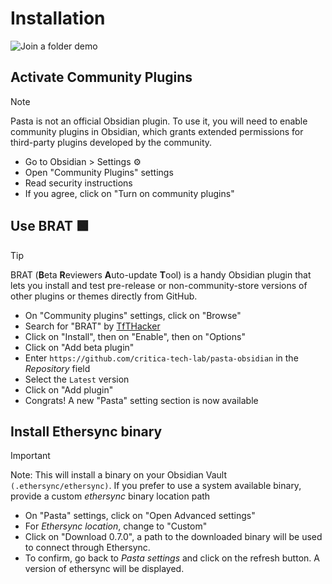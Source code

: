 # Installation

![Join a folder demo](docs/videos/join-folder.gif)

## Activate Community Plugins

> [!NOTE]
> Pasta is not an official Obsidian plugin. To use it, you will need to enable community plugins in Obsidian, which grants extended permissions for third-party plugins developed by the community.

- Go to Obsidian > Settings ⚙️
- Open "Community Plugins" settings
- Read security instructions
- If you agree, click on "Turn on community plugins"

## Use BRAT 🟩

> [!TIP]
> BRAT (**B**eta **R**eviewers **A**uto-update **T**ool) is a handy Obsidian plugin that lets you install and test pre-release or non-community-store versions of other plugins or themes directly from GitHub.

- On "Community plugins" settings, click on "Browse"
- Search for "BRAT" by [TfTHacker](https://tfthacker.com/BRAT)
- Click on "Install", then on "Enable", then on "Options"
- Click on "Add beta plugin"
- Enter `https://github.com/critica-tech-lab/pasta-obsidian` in the _Repository_ field
- Select the `Latest` version
- Click on "Add plugin"
- Congrats! A new "Pasta" setting section is now available

## Install Ethersync binary

> [!IMPORTANT]
> Note: This will install a binary on your Obsidian Vault `(.ethersync/ethersync)`. If you prefer to use a system available binary, provide a custom _ethersync_ binary location path

- On "Pasta" settings, click on "Open Advanced settings"
- For _Ethersync location_, change to "Custom"
- Click on "Download 0.7.0", a path to the downloaded binary will be used to connect through Ethersync.
- To confirm, go back to _Pasta settings_ and click on the refresh button. A version of ethersync will be displayed.
